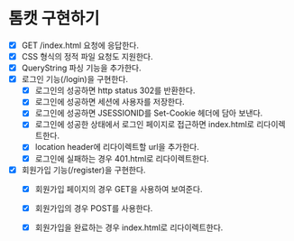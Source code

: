 # 톰캣 구현하기

- [x] GET /index.html 요청에 응답한다.
- [x] CSS 형식의 정적 파일 요청도 지원한다.
- [x] QueryString 파싱 기능을 추가한다.
- [x] 로그인 기능(/login)을 구현한다.
    - [x] 로그인의 성공하면 http status 302를 반환한다.
    - [x] 로그인에 성공하면 세션에 사용자를 저장한다.
    - [x] 로그인에 성공하면 JSESSIONID를 Set-Cookie 헤더에 담아 보낸다.
    - [x] 로그인에 성공한 상태에서 로그인 페이지로 접근하면 index.html로 리다이렉트한다.
    - [x] location header에 리다이렉트할 url을 추가한다.
    - [x] 로그인에 실패하는 경우 401.html로 리다이렉트한다.
- [x] 회원가입 기능(/register)을 구현한다.
    - [x] 회원가입 페이지의 경우 GET을 사용하여 보여준다.
    - [x] 회원가입의 경우 POST를 사용한다.
    - [x] 회원가입을 완료하는 경우 index.html로 리다이렉트한다.

